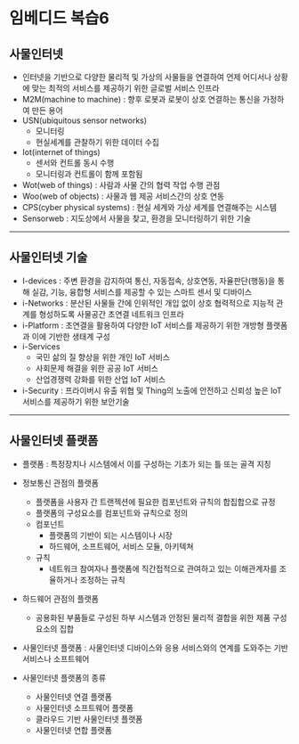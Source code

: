 임베디드 복습6
===
## 사물인터넷
+ 인터넷을 기반으로 다양한 물리적 및 가상의 사물들을 연결하여 언제 어디서나 상황에 맞는 최적의 서비스를 제공하기 위한 글로벌 서비스 인프라
+ M2M(machine to machine) : 향후 로봇과 로봇이 상호 연결하는 통신을 가정하여 만든 용어
+ USN(ubiquitous sensor networks)
    + 모니터링
    + 현실세계를 관찰하기 위한 데이터 수집
+ Iot(internet of things)
    + 센서와 컨트롤 동시 수행
    + 모니터링과 컨트롤이 함께 포함됨
+ Wot(web of things) : 사람과 사물 간의 협력 작업 수행 관점
+ Woo(web of objects) : 사물과 웹 제공 서비스간의 상호 연동
+ CPS(cyber physical systems) : 현실 세계와 가상 세계를 연결해주는 시스템
+ Sensorweb : 지도상에서 사물을 찾고, 환경을 모니터링하기 위한 기술
---
## 사물인터넷 기술
+ I-devices : 주변 환경을 감지하여 통신, 자동접속, 상호연동, 자율판단(행동)을 통해 실감, 기능, 융합형 서비스를 제공할 수 있는 스마트 센서 및 디바이스
+ i-Networks : 분산된 사물들 간에 인위적인 개입 없이 상호 협력적으로 지능적 관계를 형성하도록 사물공간 초연결 네트워크 인프라
+ i-Platform : 초연결을 활용하여 다양한 IoT 서비스를 제공하기 위한 개방형 플랫폼과 이에 기반한 생태계 구성
+ i-Services
    + 국민 삶의 질 향상을 위한 개인 IoT 서비스
    + 사회문제 해결을 위한 공공 IoT 서비스
    + 산업경쟁력 강화를 위한 산업 IoT 서비스
+ i-Security : 프라이버시 유출 위협 및 Thing의 노출에 안전하고 신뢰성 높은 IoT 서비스를 제공하기 위한 보안기술
---
## 사물인터넷 플랫폼
+ 플랫폼 : 특정장치나 시스템에서 이를 구성하는 기초가 되는 틀 또는 골격 지칭
+ 정보통신 관점의 플랫폼
    + 플랫폼을 사용자 간 트랜젝션에 필요한 컴포넌트와 규칙의 합집합으로 규정
    + 플랫폼의 구성요소를 컴포넌트와 규칙으로 정의
    + 컴포넌트
        + 플랫폼의 기반이 되는 시스템이나 시장
        + 하드웨어, 소프트웨어, 서비스 모듈, 아키텍쳐
    + 규칙
        + 네트워크 참여자나 플랫폼에 직간접적으로 관여하고 있는 이해관계자를 조율하거나 조정하는 규칙
+ 하드웨어 관점의 플랫폼
    + 공용화된 부품들로 구성된 하부 시스템과 안정된 물리적 결합을 위한 제품 구성 요소의 집합

+ 사물인터넷 플랫폼 : 사물인터넷 디바이스와 응용 서비스와의 연계를 도와주는 기반 서비스나 소프트웨어

+ 사물인터넷 플랫폼의 종류
    + 사물인터넷 연결 플랫폼
    + 사물인터넷 소프트웨어 플랫폼
    + 클라우드 기반 사물인터넷 플랫폼
    + 사물인터넷 연합 플랫폼